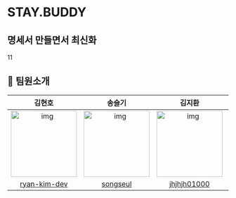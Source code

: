 # STAY.BUDDY

## 명세서 만들면서 최신화

11

## 📌 팀원소개

|                                                  김현호                                                   |                                                   송슬기                                                   |                                                   김지환                                                   |                                                  김용빈                                                   |
| :-------------------------------------------------------------------------------------------------------: | :--------------------------------------------------------------------------------------------------------: | :--------------------------------------------------------------------------------------------------------: | :-------------------------------------------------------------------------------------------------------: |
| <img src="https://avatars.githubusercontent.com/u/78180055?v=4" alt="img" height="150px" width="150px" /> | <img src="https://avatars.githubusercontent.com/u/104307213?v=4" alt="img" height="150px" width="150px" /> | <img src="https://avatars.githubusercontent.com/u/104141515?v=4" alt="img" height="150px" width="150px" /> | <img src="https://avatars.githubusercontent.com/u/99226598?v=4" alt="img" height="150px" width="150px" /> |
|                              [ryan-kim-dev](https://github.com/ryan-kim-dev)                              |                                  [songseul](https://github.com/songseul)                                   |                               [jhjhjh01000](https://github.com/jhjhjh01000)                                |                                 [yongbin77](https://github.com/yongbin77)                                 |
